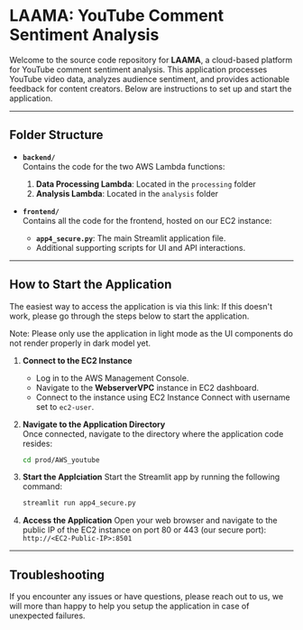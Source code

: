 # **LAAMA: YouTube Comment Sentiment Analysis**

Welcome to the source code repository for **LAAMA**, a cloud-based platform for YouTube comment sentiment analysis. This application processes YouTube video data, analyzes audience sentiment, and provides actionable feedback for content creators. Below are instructions to set up and start the application.

---

## **Folder Structure**

- **`backend/`**  
  Contains the code for the two AWS Lambda functions:
  1. **Data Processing Lambda**: Located in the `processing` folder
  2. **Analysis Lambda**: Located in the `analysis` folder

- **`frontend/`**  
  Contains all the code for the frontend, hosted on our EC2 instance:
  - **`app4_secure.py`**: The main Streamlit application file.
  - Additional supporting scripts for UI and API interactions.

---

## **How to Start the Application**

The easiest way to access the application is via this link: 
If this doesn't work, please go through the steps below to start the application.

Note: Please only use the application in light mode as the UI components do not render properly in dark model yet.

1. **Connect to the EC2 Instance**  
   - Log in to the AWS Management Console.
   - Navigate to the **WebserverVPC** instance in EC2 dashboard.
   - Connect to the instance using EC2 Instance Connect with username set to `ec2-user`.

2. **Navigate to the Application Directory**  
   Once connected, navigate to the directory where the application code resides:
   ```bash
   cd prod/AWS_youtube
   ```
3. **Start the Applciation**
   Start the Streamlit app by running the following command:
   ```bash
   streamlit run app4_secure.py
   ```
4. **Access the Application**
   Open your web browser and navigate to the public IP of the EC2 instance on port 80 or 443 (our secure port): `http://<EC2-Public-IP>:8501`

---

## **Troubleshooting**
If you encounter any issues or have questions, please reach out to us, we will more than happy to help you setup the application in case of unexpected failures.
